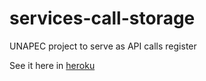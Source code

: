 # services-call-storage
UNAPEC project to serve as API calls register

See it here in [heroku](http://pure-fortress-91669.herokuapp.com/)
